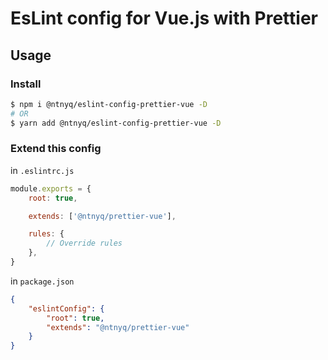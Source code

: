 # EsLint config for Vue.js with Prettier

## Usage

### Install

```bash
$ npm i @ntnyq/eslint-config-prettier-vue -D
# OR
$ yarn add @ntnyq/eslint-config-prettier-vue -D
```

### Extend this config

in `.eslintrc.js`

```js
module.exports = {
    root: true,

    extends: ['@ntnyq/prettier-vue'],

    rules: {
        // Override rules
    },
}
```

in `package.json`

```json
{
    "eslintConfig": {
        "root": true,
        "extends": "@ntnyq/prettier-vue"
    }
}
```
